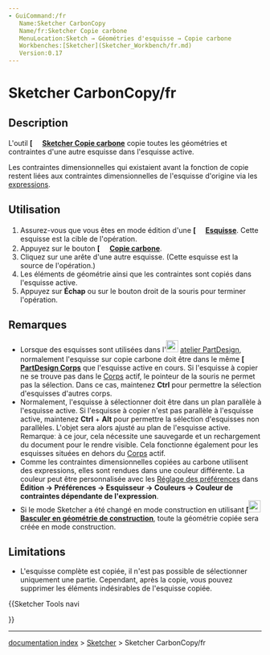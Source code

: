 ```yaml
---
- GuiCommand:/fr
   Name:Sketcher CarbonCopy
   Name/fr:Sketcher Copie carbone
   MenuLocation:Sketch → Géométries d'esquisse → Copie carbone
   Workbenches:[Sketcher](Sketcher_Workbench/fr.md)
   Version:0.17
---
```


# Sketcher CarbonCopy/fr

## Description

L\'outil **[<img src=images/Sketcher_CarbonCopy.svg style="width:16px"> [Sketcher Copie carbone](Sketcher_CarbonCopy/fr.md)** copie toutes les géométries et contraintes d\'une autre esquisse dans l\'esquisse active.

Les contraintes dimensionnelles qui existaient avant la fonction de copie restent liées aux contraintes dimensionnelles de l\'esquisse d\'origine via les [expressions](expressions/fr.md).

## Utilisation

1.  Assurez-vous que vous êtes en mode édition d\'une **[<img src=images/Sketcher_NewSketch.svg style="width:16px"> [Esquisse](Sketcher_NewSketch/fr.md)**. Cette esquisse est la cible de l\'opération.
2.  Appuyez sur le bouton **[<img src=images/Sketcher_CarbonCopy.svg style="width:16px"> [Copie carbone](Sketcher_CarbonCopy/fr.md)**.
3.  Cliquez sur une arête d\'une autre esquisse. (Cette esquisse est la source de l\'opération.)
4.  Les éléments de géométrie ainsi que les contraintes sont copiés dans l\'esquisse active.
5.  Appuyez sur **Échap** ou sur le bouton droit de la souris pour terminer l\'opération.

## Remarques

-   Lorsque des esquisses sont utilisées dans l\'<img alt="" src=images/Workbench_PartDesign.svg  style="width:24px;"> [atelier PartDesign](PartDesign_Workbench/fr.md), normalement l\'esquisse sur copie carbone doit être dans le même **[<img src=images/PartDesign_Body.svg style="width:16px"> [PartDesign Corps](PartDesign_Body/fr.md)** que l\'esquisse active en cours. Si l\'esquisse à copier ne se trouve pas dans le [Corps](PartDesign_Body/fr.md) actif, le pointeur de la souris ne permet pas la sélection. Dans ce cas, maintenez **Ctrl** pour permettre la sélection d\'esquisses d\'autres corps.
-   Normalement, l\'esquisse à sélectionner doit être dans un plan parallèle à l\'esquisse active. Si l\'esquisse à copier n\'est pas parallèle à l\'esquisse active, maintenez **Ctrl** + **Alt** pour permettre la sélection d\'esquisses non parallèles. L\'objet sera alors ajusté au plan de l\'esquisse active. Remarqueː à ce jour, cela nécessite une sauvegarde et un rechargement du document pour le rendre visible. Cela fonctionne également pour les esquisses situées en dehors du [Corps](PartDesign_Body/fr.md) actif.
-   Comme les contraintes dimensionnelles copiées au carbone utilisent des expressions, elles sont rendues dans une couleur différente. La couleur peut être personnalisée avec les [Réglage des préférences](Preferences_Editor/fr.md) dans **Édition → Préférences → Esquisseur → Couleurs → Couleur de contraintes dépendante de l'expression**.
-   Si le mode Sketcher a été changé en mode construction en utilisant **[<img src=images/Sketcher_ToggleConstruction.svg style="width:24px"> [Basculer en géométrie de construction](Sketcher_ToggleConstruction/fr.md)**, toute la géométrie copiée sera créée en mode construction.

## Limitations

-   L\'esquisse complète est copiée, il n\'est pas possible de sélectionner uniquement une partie. Cependant, après la copie, vous pouvez supprimer les éléments indésirables de l\'esquisse copiée.





{{Sketcher Tools navi

}}

---
[documentation index](../README.md) > [Sketcher](Sketcher_Workbench.md) > Sketcher CarbonCopy/fr
